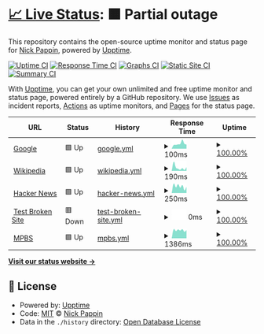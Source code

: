 # [📈 Live Status](https://npappin.github.io/upptime): <!--live status--> **🟧 Partial outage**

This repository contains the open-source uptime monitor and status page for [Nick Pappin](https://npappin.github.io/upptime), powered by [Upptime](https://github.com/upptime/upptime).

[![Uptime CI](https://github.com/npappin/upptime/workflows/Uptime%20CI/badge.svg)](https://github.com/npappin/upptime/actions?query=workflow%3A%22Uptime+CI%22)
[![Response Time CI](https://github.com/npappin/upptime/workflows/Response%20Time%20CI/badge.svg)](https://github.com/npappin/upptime/actions?query=workflow%3A%22Response+Time+CI%22)
[![Graphs CI](https://github.com/npappin/upptime/workflows/Graphs%20CI/badge.svg)](https://github.com/npappin/upptime/actions?query=workflow%3A%22Graphs+CI%22)
[![Static Site CI](https://github.com/npappin/upptime/workflows/Static%20Site%20CI/badge.svg)](https://github.com/npappin/upptime/actions?query=workflow%3A%22Static+Site+CI%22)
[![Summary CI](https://github.com/npappin/upptime/workflows/Summary%20CI/badge.svg)](https://github.com/npappin/upptime/actions?query=workflow%3A%22Summary+CI%22)

With [Upptime](https://upptime.js.org), you can get your own unlimited and free uptime monitor and status page, powered entirely by a GitHub repository. We use [Issues](https://github.com/npappin/upptime/issues) as incident reports, [Actions](https://github.com/npappin/upptime/actions) as uptime monitors, and [Pages](https://npappin.github.io/upptime) for the status page.

<!--start: status pages-->
<!-- This summary is generated by Upptime (https://github.com/upptime/upptime) -->
<!-- Do not edit this manually, your changes will be overwritten -->
<!-- prettier-ignore -->
| URL | Status | History | Response Time | Uptime |
| --- | ------ | ------- | ------------- | ------ |
| <img alt="" src="https://icons.duckduckgo.com/ip3/www.google.com.ico" height="13"> [Google](https://www.google.com) | 🟩 Up | [google.yml](https://github.com/npappin/upptime/commits/HEAD/history/google.yml) | <details><summary><img alt="Response time graph" src="./graphs/google/response-time-week.png" height="20"> 100ms</summary><br><a href="https://npappin.github.io/upptime/history/google"><img alt="Response time 97" src="https://img.shields.io/endpoint?url=https%3A%2F%2Fraw.githubusercontent.com%2Fnpappin%2Fupptime%2FHEAD%2Fapi%2Fgoogle%2Fresponse-time.json"></a><br><a href="https://npappin.github.io/upptime/history/google"><img alt="24-hour response time 90" src="https://img.shields.io/endpoint?url=https%3A%2F%2Fraw.githubusercontent.com%2Fnpappin%2Fupptime%2FHEAD%2Fapi%2Fgoogle%2Fresponse-time-day.json"></a><br><a href="https://npappin.github.io/upptime/history/google"><img alt="7-day response time 100" src="https://img.shields.io/endpoint?url=https%3A%2F%2Fraw.githubusercontent.com%2Fnpappin%2Fupptime%2FHEAD%2Fapi%2Fgoogle%2Fresponse-time-week.json"></a><br><a href="https://npappin.github.io/upptime/history/google"><img alt="30-day response time 89" src="https://img.shields.io/endpoint?url=https%3A%2F%2Fraw.githubusercontent.com%2Fnpappin%2Fupptime%2FHEAD%2Fapi%2Fgoogle%2Fresponse-time-month.json"></a><br><a href="https://npappin.github.io/upptime/history/google"><img alt="1-year response time 97" src="https://img.shields.io/endpoint?url=https%3A%2F%2Fraw.githubusercontent.com%2Fnpappin%2Fupptime%2FHEAD%2Fapi%2Fgoogle%2Fresponse-time-year.json"></a></details> | <details><summary><a href="https://npappin.github.io/upptime/history/google">100.00%</a></summary><a href="https://npappin.github.io/upptime/history/google"><img alt="All-time uptime 100.00%" src="https://img.shields.io/endpoint?url=https%3A%2F%2Fraw.githubusercontent.com%2Fnpappin%2Fupptime%2FHEAD%2Fapi%2Fgoogle%2Fuptime.json"></a><br><a href="https://npappin.github.io/upptime/history/google"><img alt="24-hour uptime 100.00%" src="https://img.shields.io/endpoint?url=https%3A%2F%2Fraw.githubusercontent.com%2Fnpappin%2Fupptime%2FHEAD%2Fapi%2Fgoogle%2Fuptime-day.json"></a><br><a href="https://npappin.github.io/upptime/history/google"><img alt="7-day uptime 100.00%" src="https://img.shields.io/endpoint?url=https%3A%2F%2Fraw.githubusercontent.com%2Fnpappin%2Fupptime%2FHEAD%2Fapi%2Fgoogle%2Fuptime-week.json"></a><br><a href="https://npappin.github.io/upptime/history/google"><img alt="30-day uptime 100.00%" src="https://img.shields.io/endpoint?url=https%3A%2F%2Fraw.githubusercontent.com%2Fnpappin%2Fupptime%2FHEAD%2Fapi%2Fgoogle%2Fuptime-month.json"></a><br><a href="https://npappin.github.io/upptime/history/google"><img alt="1-year uptime 100.00%" src="https://img.shields.io/endpoint?url=https%3A%2F%2Fraw.githubusercontent.com%2Fnpappin%2Fupptime%2FHEAD%2Fapi%2Fgoogle%2Fuptime-year.json"></a></details>
| <img alt="" src="https://icons.duckduckgo.com/ip3/en.wikipedia.org.ico" height="13"> [Wikipedia](https://en.wikipedia.org) | 🟩 Up | [wikipedia.yml](https://github.com/npappin/upptime/commits/HEAD/history/wikipedia.yml) | <details><summary><img alt="Response time graph" src="./graphs/wikipedia/response-time-week.png" height="20"> 190ms</summary><br><a href="https://npappin.github.io/upptime/history/wikipedia"><img alt="Response time 211" src="https://img.shields.io/endpoint?url=https%3A%2F%2Fraw.githubusercontent.com%2Fnpappin%2Fupptime%2FHEAD%2Fapi%2Fwikipedia%2Fresponse-time.json"></a><br><a href="https://npappin.github.io/upptime/history/wikipedia"><img alt="24-hour response time 71" src="https://img.shields.io/endpoint?url=https%3A%2F%2Fraw.githubusercontent.com%2Fnpappin%2Fupptime%2FHEAD%2Fapi%2Fwikipedia%2Fresponse-time-day.json"></a><br><a href="https://npappin.github.io/upptime/history/wikipedia"><img alt="7-day response time 190" src="https://img.shields.io/endpoint?url=https%3A%2F%2Fraw.githubusercontent.com%2Fnpappin%2Fupptime%2FHEAD%2Fapi%2Fwikipedia%2Fresponse-time-week.json"></a><br><a href="https://npappin.github.io/upptime/history/wikipedia"><img alt="30-day response time 217" src="https://img.shields.io/endpoint?url=https%3A%2F%2Fraw.githubusercontent.com%2Fnpappin%2Fupptime%2FHEAD%2Fapi%2Fwikipedia%2Fresponse-time-month.json"></a><br><a href="https://npappin.github.io/upptime/history/wikipedia"><img alt="1-year response time 211" src="https://img.shields.io/endpoint?url=https%3A%2F%2Fraw.githubusercontent.com%2Fnpappin%2Fupptime%2FHEAD%2Fapi%2Fwikipedia%2Fresponse-time-year.json"></a></details> | <details><summary><a href="https://npappin.github.io/upptime/history/wikipedia">100.00%</a></summary><a href="https://npappin.github.io/upptime/history/wikipedia"><img alt="All-time uptime 100.00%" src="https://img.shields.io/endpoint?url=https%3A%2F%2Fraw.githubusercontent.com%2Fnpappin%2Fupptime%2FHEAD%2Fapi%2Fwikipedia%2Fuptime.json"></a><br><a href="https://npappin.github.io/upptime/history/wikipedia"><img alt="24-hour uptime 100.00%" src="https://img.shields.io/endpoint?url=https%3A%2F%2Fraw.githubusercontent.com%2Fnpappin%2Fupptime%2FHEAD%2Fapi%2Fwikipedia%2Fuptime-day.json"></a><br><a href="https://npappin.github.io/upptime/history/wikipedia"><img alt="7-day uptime 100.00%" src="https://img.shields.io/endpoint?url=https%3A%2F%2Fraw.githubusercontent.com%2Fnpappin%2Fupptime%2FHEAD%2Fapi%2Fwikipedia%2Fuptime-week.json"></a><br><a href="https://npappin.github.io/upptime/history/wikipedia"><img alt="30-day uptime 100.00%" src="https://img.shields.io/endpoint?url=https%3A%2F%2Fraw.githubusercontent.com%2Fnpappin%2Fupptime%2FHEAD%2Fapi%2Fwikipedia%2Fuptime-month.json"></a><br><a href="https://npappin.github.io/upptime/history/wikipedia"><img alt="1-year uptime 100.00%" src="https://img.shields.io/endpoint?url=https%3A%2F%2Fraw.githubusercontent.com%2Fnpappin%2Fupptime%2FHEAD%2Fapi%2Fwikipedia%2Fuptime-year.json"></a></details>
| <img alt="" src="https://icons.duckduckgo.com/ip3/news.ycombinator.com.ico" height="13"> [Hacker News](https://news.ycombinator.com) | 🟩 Up | [hacker-news.yml](https://github.com/npappin/upptime/commits/HEAD/history/hacker-news.yml) | <details><summary><img alt="Response time graph" src="./graphs/hacker-news/response-time-week.png" height="20"> 250ms</summary><br><a href="https://npappin.github.io/upptime/history/hacker-news"><img alt="Response time 292" src="https://img.shields.io/endpoint?url=https%3A%2F%2Fraw.githubusercontent.com%2Fnpappin%2Fupptime%2FHEAD%2Fapi%2Fhacker-news%2Fresponse-time.json"></a><br><a href="https://npappin.github.io/upptime/history/hacker-news"><img alt="24-hour response time 118" src="https://img.shields.io/endpoint?url=https%3A%2F%2Fraw.githubusercontent.com%2Fnpappin%2Fupptime%2FHEAD%2Fapi%2Fhacker-news%2Fresponse-time-day.json"></a><br><a href="https://npappin.github.io/upptime/history/hacker-news"><img alt="7-day response time 250" src="https://img.shields.io/endpoint?url=https%3A%2F%2Fraw.githubusercontent.com%2Fnpappin%2Fupptime%2FHEAD%2Fapi%2Fhacker-news%2Fresponse-time-week.json"></a><br><a href="https://npappin.github.io/upptime/history/hacker-news"><img alt="30-day response time 304" src="https://img.shields.io/endpoint?url=https%3A%2F%2Fraw.githubusercontent.com%2Fnpappin%2Fupptime%2FHEAD%2Fapi%2Fhacker-news%2Fresponse-time-month.json"></a><br><a href="https://npappin.github.io/upptime/history/hacker-news"><img alt="1-year response time 292" src="https://img.shields.io/endpoint?url=https%3A%2F%2Fraw.githubusercontent.com%2Fnpappin%2Fupptime%2FHEAD%2Fapi%2Fhacker-news%2Fresponse-time-year.json"></a></details> | <details><summary><a href="https://npappin.github.io/upptime/history/hacker-news">100.00%</a></summary><a href="https://npappin.github.io/upptime/history/hacker-news"><img alt="All-time uptime 99.99%" src="https://img.shields.io/endpoint?url=https%3A%2F%2Fraw.githubusercontent.com%2Fnpappin%2Fupptime%2FHEAD%2Fapi%2Fhacker-news%2Fuptime.json"></a><br><a href="https://npappin.github.io/upptime/history/hacker-news"><img alt="24-hour uptime 100.00%" src="https://img.shields.io/endpoint?url=https%3A%2F%2Fraw.githubusercontent.com%2Fnpappin%2Fupptime%2FHEAD%2Fapi%2Fhacker-news%2Fuptime-day.json"></a><br><a href="https://npappin.github.io/upptime/history/hacker-news"><img alt="7-day uptime 100.00%" src="https://img.shields.io/endpoint?url=https%3A%2F%2Fraw.githubusercontent.com%2Fnpappin%2Fupptime%2FHEAD%2Fapi%2Fhacker-news%2Fuptime-week.json"></a><br><a href="https://npappin.github.io/upptime/history/hacker-news"><img alt="30-day uptime 99.84%" src="https://img.shields.io/endpoint?url=https%3A%2F%2Fraw.githubusercontent.com%2Fnpappin%2Fupptime%2FHEAD%2Fapi%2Fhacker-news%2Fuptime-month.json"></a><br><a href="https://npappin.github.io/upptime/history/hacker-news"><img alt="1-year uptime 99.98%" src="https://img.shields.io/endpoint?url=https%3A%2F%2Fraw.githubusercontent.com%2Fnpappin%2Fupptime%2FHEAD%2Fapi%2Fhacker-news%2Fuptime-year.json"></a></details>
| <img alt="" src="https://icons.duckduckgo.com/ip3/thissitedoesnotexist.koj.co.ico" height="13"> [Test Broken Site](https://thissitedoesnotexist.koj.co) | 🟥 Down | [test-broken-site.yml](https://github.com/npappin/upptime/commits/HEAD/history/test-broken-site.yml) | <details><summary><img alt="Response time graph" src="./graphs/test-broken-site/response-time-week.png" height="20"> 0ms</summary><br><a href="https://npappin.github.io/upptime/history/test-broken-site"><img alt="Response time 0" src="https://img.shields.io/endpoint?url=https%3A%2F%2Fraw.githubusercontent.com%2Fnpappin%2Fupptime%2FHEAD%2Fapi%2Ftest-broken-site%2Fresponse-time.json"></a><br><a href="https://npappin.github.io/upptime/history/test-broken-site"><img alt="24-hour response time 0" src="https://img.shields.io/endpoint?url=https%3A%2F%2Fraw.githubusercontent.com%2Fnpappin%2Fupptime%2FHEAD%2Fapi%2Ftest-broken-site%2Fresponse-time-day.json"></a><br><a href="https://npappin.github.io/upptime/history/test-broken-site"><img alt="7-day response time 0" src="https://img.shields.io/endpoint?url=https%3A%2F%2Fraw.githubusercontent.com%2Fnpappin%2Fupptime%2FHEAD%2Fapi%2Ftest-broken-site%2Fresponse-time-week.json"></a><br><a href="https://npappin.github.io/upptime/history/test-broken-site"><img alt="30-day response time 0" src="https://img.shields.io/endpoint?url=https%3A%2F%2Fraw.githubusercontent.com%2Fnpappin%2Fupptime%2FHEAD%2Fapi%2Ftest-broken-site%2Fresponse-time-month.json"></a><br><a href="https://npappin.github.io/upptime/history/test-broken-site"><img alt="1-year response time 0" src="https://img.shields.io/endpoint?url=https%3A%2F%2Fraw.githubusercontent.com%2Fnpappin%2Fupptime%2FHEAD%2Fapi%2Ftest-broken-site%2Fresponse-time-year.json"></a></details> | <details><summary><a href="https://npappin.github.io/upptime/history/test-broken-site">100.00%</a></summary><a href="https://npappin.github.io/upptime/history/test-broken-site"><img alt="All-time uptime 100.00%" src="https://img.shields.io/endpoint?url=https%3A%2F%2Fraw.githubusercontent.com%2Fnpappin%2Fupptime%2FHEAD%2Fapi%2Ftest-broken-site%2Fuptime.json"></a><br><a href="https://npappin.github.io/upptime/history/test-broken-site"><img alt="24-hour uptime 100.00%" src="https://img.shields.io/endpoint?url=https%3A%2F%2Fraw.githubusercontent.com%2Fnpappin%2Fupptime%2FHEAD%2Fapi%2Ftest-broken-site%2Fuptime-day.json"></a><br><a href="https://npappin.github.io/upptime/history/test-broken-site"><img alt="7-day uptime 100.00%" src="https://img.shields.io/endpoint?url=https%3A%2F%2Fraw.githubusercontent.com%2Fnpappin%2Fupptime%2FHEAD%2Fapi%2Ftest-broken-site%2Fuptime-week.json"></a><br><a href="https://npappin.github.io/upptime/history/test-broken-site"><img alt="30-day uptime 100.00%" src="https://img.shields.io/endpoint?url=https%3A%2F%2Fraw.githubusercontent.com%2Fnpappin%2Fupptime%2FHEAD%2Fapi%2Ftest-broken-site%2Fuptime-month.json"></a><br><a href="https://npappin.github.io/upptime/history/test-broken-site"><img alt="1-year uptime 100.00%" src="https://img.shields.io/endpoint?url=https%3A%2F%2Fraw.githubusercontent.com%2Fnpappin%2Fupptime%2FHEAD%2Fapi%2Ftest-broken-site%2Fuptime-year.json"></a></details>
| <img alt="" src="https://icons.duckduckgo.com/ip3/mbspbs.com.ico" height="13"> [MPBS](https://mbspbs.com) | 🟩 Up | [mpbs.yml](https://github.com/npappin/upptime/commits/HEAD/history/mpbs.yml) | <details><summary><img alt="Response time graph" src="./graphs/mpbs/response-time-week.png" height="20"> 1386ms</summary><br><a href="https://npappin.github.io/upptime/history/mpbs"><img alt="Response time 1425" src="https://img.shields.io/endpoint?url=https%3A%2F%2Fraw.githubusercontent.com%2Fnpappin%2Fupptime%2FHEAD%2Fapi%2Fmpbs%2Fresponse-time.json"></a><br><a href="https://npappin.github.io/upptime/history/mpbs"><img alt="24-hour response time 1142" src="https://img.shields.io/endpoint?url=https%3A%2F%2Fraw.githubusercontent.com%2Fnpappin%2Fupptime%2FHEAD%2Fapi%2Fmpbs%2Fresponse-time-day.json"></a><br><a href="https://npappin.github.io/upptime/history/mpbs"><img alt="7-day response time 1386" src="https://img.shields.io/endpoint?url=https%3A%2F%2Fraw.githubusercontent.com%2Fnpappin%2Fupptime%2FHEAD%2Fapi%2Fmpbs%2Fresponse-time-week.json"></a><br><a href="https://npappin.github.io/upptime/history/mpbs"><img alt="30-day response time 1470" src="https://img.shields.io/endpoint?url=https%3A%2F%2Fraw.githubusercontent.com%2Fnpappin%2Fupptime%2FHEAD%2Fapi%2Fmpbs%2Fresponse-time-month.json"></a><br><a href="https://npappin.github.io/upptime/history/mpbs"><img alt="1-year response time 1425" src="https://img.shields.io/endpoint?url=https%3A%2F%2Fraw.githubusercontent.com%2Fnpappin%2Fupptime%2FHEAD%2Fapi%2Fmpbs%2Fresponse-time-year.json"></a></details> | <details><summary><a href="https://npappin.github.io/upptime/history/mpbs">100.00%</a></summary><a href="https://npappin.github.io/upptime/history/mpbs"><img alt="All-time uptime 61.49%" src="https://img.shields.io/endpoint?url=https%3A%2F%2Fraw.githubusercontent.com%2Fnpappin%2Fupptime%2FHEAD%2Fapi%2Fmpbs%2Fuptime.json"></a><br><a href="https://npappin.github.io/upptime/history/mpbs"><img alt="24-hour uptime 100.00%" src="https://img.shields.io/endpoint?url=https%3A%2F%2Fraw.githubusercontent.com%2Fnpappin%2Fupptime%2FHEAD%2Fapi%2Fmpbs%2Fuptime-day.json"></a><br><a href="https://npappin.github.io/upptime/history/mpbs"><img alt="7-day uptime 100.00%" src="https://img.shields.io/endpoint?url=https%3A%2F%2Fraw.githubusercontent.com%2Fnpappin%2Fupptime%2FHEAD%2Fapi%2Fmpbs%2Fuptime-week.json"></a><br><a href="https://npappin.github.io/upptime/history/mpbs"><img alt="30-day uptime 100.00%" src="https://img.shields.io/endpoint?url=https%3A%2F%2Fraw.githubusercontent.com%2Fnpappin%2Fupptime%2FHEAD%2Fapi%2Fmpbs%2Fuptime-month.json"></a><br><a href="https://npappin.github.io/upptime/history/mpbs"><img alt="1-year uptime 61.49%" src="https://img.shields.io/endpoint?url=https%3A%2F%2Fraw.githubusercontent.com%2Fnpappin%2Fupptime%2FHEAD%2Fapi%2Fmpbs%2Fuptime-year.json"></a></details>

<!--end: status pages-->

[**Visit our status website →**](https://npappin.github.io/upptime)

## 📄 License

- Powered by: [Upptime](https://github.com/upptime/upptime)
- Code: [MIT](./LICENSE) © [Nick Pappin](https://npappin.github.io/upptime)
- Data in the `./history` directory: [Open Database License](https://opendatacommons.org/licenses/odbl/1-0/)
